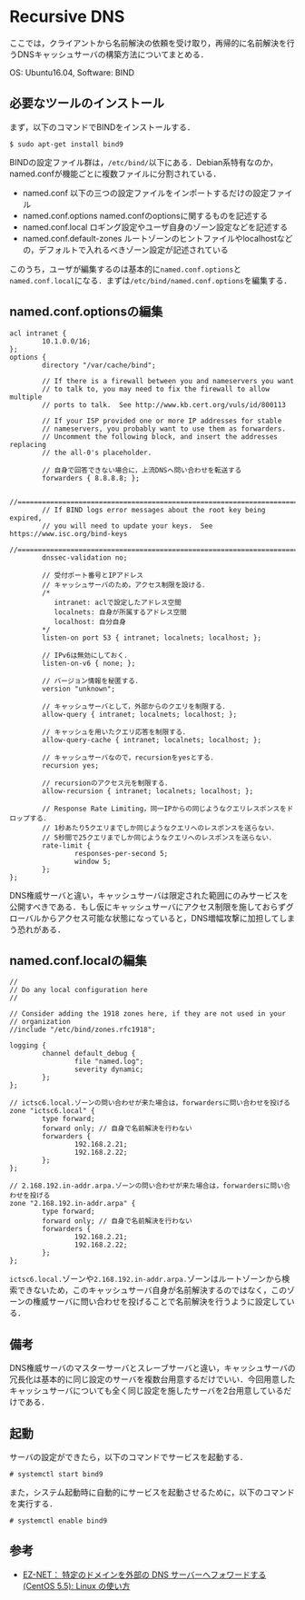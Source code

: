 # Recursive DNS

ここでは，クライアントから名前解決の依頼を受け取り，再帰的に名前解決を行うDNSキャッシュサーバの構築方法についてまとめる．

OS: Ubuntu16.04, Software: BIND

## 必要なツールのインストール

まず，以下のコマンドでBINDをインストールする．

```
$ sudo apt-get install bind9
```

BINDの設定ファイル群は，`/etc/bind/`以下にある．Debian系特有なのか，named.confが機能ごとに複数ファイルに分割されている．

- named.conf
  以下の三つの設定ファイルをインポートするだけの設定ファイル
- named.conf.options
  named.confのoptionsに関するものを記述する
- named.conf.local
  ロギング設定やユーザ自身のゾーン設定などを記述する
- named.conf.default-zones
  ルートゾーンのヒントファイルやlocalhostなどの，デフォルトで入れるべきゾーン設定が記述されている

このうち，ユーザが編集するのは基本的に`named.conf.options`と`named.conf.local`になる．まずは`/etc/bind/named.conf.options`を編集する．

## named.conf.optionsの編集

```
acl intranet {
        10.1.0.0/16;
};
options {
        directory "/var/cache/bind";

        // If there is a firewall between you and nameservers you want
        // to talk to, you may need to fix the firewall to allow multiple
        // ports to talk.  See http://www.kb.cert.org/vuls/id/800113

        // If your ISP provided one or more IP addresses for stable
        // nameservers, you probably want to use them as forwarders.
        // Uncomment the following block, and insert the addresses replacing
        // the all-0's placeholder.

		// 自身で回答できない場合に，上流DNSへ問い合わせを転送する
        forwarders { 8.8.8.8; };

        //========================================================================
        // If BIND logs error messages about the root key being expired,
        // you will need to update your keys.  See https://www.isc.org/bind-keys
        //========================================================================
        dnssec-validation no;

        // 受付ポート番号とIPアドレス
        // キャッシュサーバのため，アクセス制限を設ける．
        /*
           intranet: aclで設定したアドレス空間
           localnets: 自身が所属するアドレス空間
           localhost: 自分自身
        */
        listen-on port 53 { intranet; localnets; localhost; };

        // IPv6は無効にしておく．
        listen-on-v6 { none; };

        // バージョン情報を秘匿する．
        version "unknown";

        // キャッシュサーバとして，外部からのクエリを制限する．
        allow-query { intranet; localnets; localhost; };

        // キャッシュを用いたクエリ応答を制限する．
        allow-query-cache { intranet; localnets; localhost; };

        // キャッシュサーバなので，recursionをyesとする．
        recursion yes;

        // recursionのアクセス元を制限する．
        allow-recursion { intranet; localnets; localhost; };
        
        // Response Rate Limiting，同一IPからの同じようなクエリレスポンスをドロップする．
        // 1秒あたり5クエリまでしか同じようなクエリへのレスポンスを送らない．
        // 5秒間で25クエリまでしか同じようなクエリへのレスポンスを送らない．
        rate-limit {
                responses-per-second 5;
                window 5;
        };
};
```

DNS権威サーバと違い，キャッシュサーバは限定された範囲にのみサービスを公開すべきである．もし仮にキャッシュサーバにアクセス制限を施しておらずグローバルからアクセス可能な状態になっていると，DNS増幅攻撃に加担してしまう恐れがある．

## named.conf.localの編集

```
//
// Do any local configuration here
//

// Consider adding the 1918 zones here, if they are not used in your
// organization
//include "/etc/bind/zones.rfc1918";

logging {
        channel default_debug {
                file "named.log";
                severity dynamic;
        };
};

// ictsc6.local.ゾーンの問い合わせが来た場合は，forwardersに問い合わせを投げる
zone "ictsc6.local" {
        type forward;
        forward only; // 自身で名前解決を行わない
        forwarders {
                192.168.2.21;
                192.168.2.22;
        };
};

// 2.168.192.in-addr.arpa.ゾーンの問い合わせが来た場合は，forwardersに問い合わせを投げる
zone "2.168.192.in-addr.arpa" {
        type forward;
        forward only; // 自身で名前解決を行わない
        forwarders {
                192.168.2.21;
                192.168.2.22;
        };
};
```

`ictsc6.local.`ゾーンや`2.168.192.in-addr.arpa.`ゾーンはルートゾーンから検索できないため，このキャッシュサーバ自身が名前解決するのではなく，このゾーンの権威サーバに問い合わせを投げることで名前解決を行うように設定している．

## 備考

DNS権威サーバのマスターサーバとスレーブサーバと違い，キャッシュサーバの冗長化は基本的に同じ設定のサーバを複数台用意するだけでいい．今回用意したキャッシュサーバについても全く同じ設定を施したサーバを2台用意しているだけである．

## 起動

サーバの設定ができたら，以下のコマンドでサービスを起動する．

```
# systemctl start bind9
```

また，システム起動時に自動的にサービスを起動させるために，以下のコマンドを実行する．

```
# systemctl enable bind9
```

## 参考

- [EZ-NET： 特定のドメインを外部の DNS サーバーへフォワードする (CentOS 5.5): Linux の使い方](http://network.station.ez-net.jp/os/linux/daemon/named/forward/centos/5.5.asp)